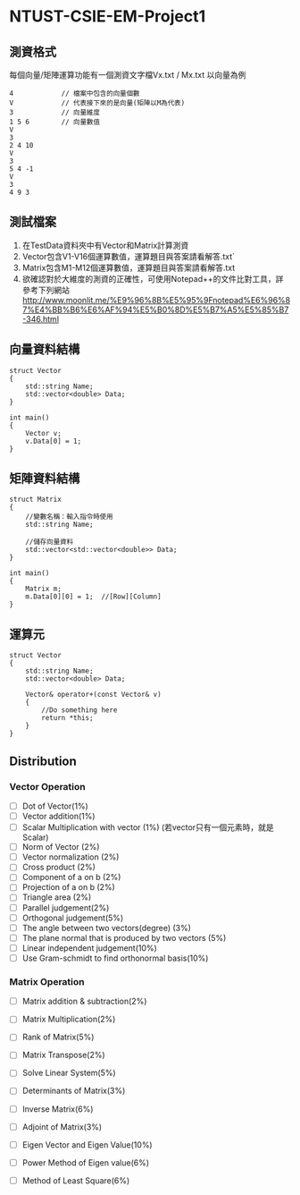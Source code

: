 # NTUST-CSIE-EM-Project1

## 測資格式
每個向量/矩陣運算功能有一個測資文字檔Vx.txt / Mx.txt
以向量為例

```
4            // 檔案中包含的向量個數
V            // 代表接下來的是向量(矩陣以M為代表)
3            // 向量維度
1 5 6        // 向量數值
V
3
2 4 10
V
3
5 4 -1
V
3
4 9 3

```

## 測試檔案
1. 在TestData資料夾中有Vector和Matrix計算測資
2. Vector包含V1-V16個運算數值，運算題目與答案請看解答.txt`
3. Matrix包含M1-M12個運算數值，運算題目與答案請看解答.txt 
4. 欲確認對於大維度的測資的正確性，可使用Notepad++的文件比對工具，詳參考下列網站
http://www.moonlit.me/%E9%96%8B%E5%95%9Fnotepad%E6%96%87%E4%BB%B6%E6%AF%94%E5%B0%8D%E5%B7%A5%E5%85%B7-346.html

## 向量資料結構
```language=C++
struct Vector
{
    std::string Name;
    std::vector<double> Data;
}

int main()
{
    Vector v;
    v.Data[0] = 1;
}
```

## 矩陣資料結構
```language=C++
struct Matrix
{
    //變數名稱：輸入指令時使用
    std::string Name;
    
    //儲存向量資料
    std::vector<std::vector<double>> Data;  
}

int main()
{
    Matrix m;
    m.Data[0][0] = 1;  //[Row][Column]
}

```
## 運算元
```language=C++
struct Vector
{
    std::string Name;
    std::vector<double> Data;
    
    Vector& operator+(const Vector& v)
    {
        //Do something here
        return *this;
    }
}
```

## Distribution

### Vector Operation
- [ ] Dot of Vector(1%)
- [ ] Vector addition(1%)
- [ ] Scalar Multiplication with vector (1%) (若vector只有一個元素時，就是Scalar)
- [ ] Norm of Vector (2%)
- [ ] Vector normalization (2%)
- [ ] Cross product (2%)
- [ ] Component of a on b (2%)
- [ ] Projection of a on b (2%)
- [ ] Triangle area (2%)
- [ ] Parallel judgement(2%)
- [ ] Orthogonal judgement(5%)
- [ ] The angle between two vectors(degree) (3%)
- [ ] The plane normal that is produced by two vectors (5%)
- [ ] Linear independent judgement(10%)
- [ ] Use Gram-schmidt to find orthonormal basis(10%)

### Matrix Operation
- [ ] Matrix addition & subtraction(2%)
- [ ] Matrix Multiplication(2%)
- [ ] Rank of Matrix(5%)
- [ ] Matrix Transpose(2%)
- [ ] Solve Linear System(5%)
- [ ] Determinants of Matrix(3%)
- [ ] Inverse Matrix(6%)
- [ ] Adjoint of Matrix(3%)
- [ ] Eigen Vector and Eigen Value(10%)
- [ ] Power Method of Eigen value(6%)
- [ ] Method of Least Square(6%)

